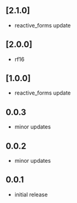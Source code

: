 ## [2.1.0]

- reactive_forms update

## [2.0.0]

- rf16

## [1.0.0]

- reactive_forms update

## 0.0.3

- minor updates

## 0.0.2

- minor updates

## 0.0.1

- initial release
